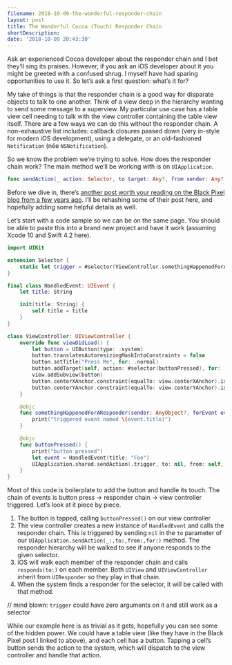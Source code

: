 ```yaml
---
filename: 2018-10-09-the-wonderful-responder-chain
layout: post
title: The Wonderful Cocoa (Touch) Responder Chain
shortDescription: 
date: '2018-10-09 20:43:30'
---
```


Ask an experienced Cocoa developer about the responder chain and I bet they’ll sing its praises. However, if you ask an iOS developer about it you might be greeted with a confused shrug. I myself have had sparing opportunities to use it. So let’s ask a first question: what’s it for?

My take of things is that the responder chain is a good way for disparate objects to talk to one another. Think of a view deep in the hierarchy wanting to send some message to a superview. My particular use case has a table view cell needing to talk with the view controller containing the table view itself. There are a few ways we can do this without the responder chain. A non-exhaustive list includes: callback closures passed down (very in-style for modern iOS development), using a delegate, or an old-fashioned `Notification` (née `NSNotification`).

So we know the problem we’re trying to solve. How does the responder chain work? The main method we’ll be working with is on `UIApplication`.

```swift
func sendAction(_ action: Selector, to target: Any?, from sender: Any?, for event: UIEvent?) -> Bool
```

Before we dive in, there’s [another post worth your reading on the Black Pixel blog from a few years ago](https://medium.com/bpxl-craft/event-delivery-on-ios-part-3-14463fba84b4). I’ll be rehashing some of their post here, and hopefully adding some helpful details as well.

Let’s start with a code sample so we can be on the same page. You should be able to paste this into a brand new project and have it work (assuming Xcode 10 and Swift 4.2 here).

```swift
import UIKit

extension Selector {
    static let trigger = #selector(ViewController.somethingHappenedForAResponder(sender:forEvent:))
}

final class HandledEvent: UIEvent {
    let title: String

    init(title: String) {
        self.title = title
    }
}

class ViewController: UIViewController {
    override func viewDidLoad() {
        let button = UIButton(type: .system)
        button.translatesAutoresizingMaskIntoConstraints = false
        button.setTitle("Press Me", for: .normal)
        button.addTarget(self, action: #selector(buttonPressed), for: .touchUpInside)
        view.addSubview(button)
        button.centerXAnchor.constraint(equalTo: view.centerXAnchor).isActive = true
        button.centerYAnchor.constraint(equalTo: view.centerYAnchor).isActive = true
    }

    @objc
    func somethingHappenedForAResponder(sender: AnyObject?, forEvent event: HandledEvent) {
        print("triggered event named \(event.title)")
    }

    @objc
    func buttonPressed() {
        print("button pressed")
        let event = HandledEvent(title: "Foo")
        UIApplication.shared.sendAction(.trigger, to: nil, from: self, for: event)
    }
}
```

Most of this code is boilerplate to add the button and handle its touch. The chain of events is button press -\> responder chain -\> view controller triggered. Let’s look at it piece by piece.

1. The button is tapped, calling `buttonPressed()` on our view controller
2. The view controller creates a new instance of `HandledEvent` and calls the responder chain. This is triggered by sending `nil` in the `to` parameter of our `UIApplication.sendAction(_:,to:,from:,for:)` method. The responder hierarchy will be walked to see if anyone responds to the given selector.
3. iOS will walk each member of the responder chain and calls `responds(to:)` on each member. Both `UIView` and `UIViewController` inherit from `UIResponder` so they play in that chain.
4. When the system finds a responder for the selector, it will be called with that method.

// mind blown: `trigger` could have zero arguments on it and still work as a selector

While our example here is as trivial as it gets, hopefully you can see some of the hidden power. We could have a table view (like they have in the Black Pixel post I linked to above), and each cell has a button. Tapping a cell’s button sends the action  to the system, which will dispatch to the view controller and handle that action.

